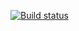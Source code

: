 [![Build status](https://ci.appveyor.com/api/projects/status/woqpob11xjrf93xq?svg=true)](https://ci.appveyor.com/project/JulietteT/ap-c7hc6)
